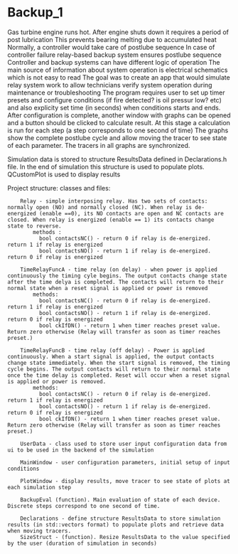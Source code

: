 # Backup_1
Gas turbine engine runs hot. After engine shuts down it requires a period of post lubrication
This prevents bearing melting due to accumulated heat
Normally, a controller would take care of postlube sequence
In case of controller failure relay-based backup system ensures postlube sequence
Controller and backup systems can have different logic of operation
The main source of information about system operation is electrical schematics which is not easy to read
The goal was to create an app that would simulate relay system work to allow technicians verify system operation during maintenance or troubleshooting
The program requires user to set up timer presets and configure conditions (if fire detected? is oil pressur low? etc) and also explicity set time (in seconds) when conditions starts and ends.
After configuration is complete, another window with graphs can be opened and a button should be clicked to calculate result. At this stage a calculation is run for each step (a step corresponds to one second of time)
The graphs show the complete postlube cycle and allow moving the tracer to see state of each parameter. The tracers in all graphs are synchronized.

Simulation data is stored to structure ResultsData defined in Declarations.h file. In the end of simulation this structure is used to populate plots. QCustomPlot is used to display results

Project structure:
classes and files:
        
        Relay - simple interposing relay. Has two sets of contacts: normally open (NO) and normally closed (NC). When relay is de-energized (enable ==0), its NO contacts are open and NC contacts are closed. When relay is energized (enable == 1) its contacts change state to reverse.
            methods : 
              bool contactsNC() - return 0 if relay is de-energized. return 1 if relay is energized
              bool contactsNO() - return 1 if relay is de-energized. return 0 if relay is energized
        
        TimeRelayFuncA - time relay (on delay) - when power is applied continuously the timing cyle begins. The output contacts change state after the time delya is completed. The contacts will return to their normal state when a reset signal is applied or power is removed
            methods:
              bool contactsNC() - return 0 if relay is de-energized. return 1 if relay is energized
              bool contactsNO() - return 1 if relay is de-energized. return 0 if relay is energized
              bool ckIfDN() - return 1 when timer reaches preset value. Return zero otherwise (Relay will transfer as soon as timer reaches preset.) 

        TimeRelayFuncB - time relay (off delay) - Power is applied continuously. When a start signal is applied, the output contacts change state immediately. When the start signal is removed, the timing cycle begins. The output contacts will return to their normal state once the time delay is completed. Reset will occur when a reset signal is applied or power is removed.
            methods:
              bool contactsNC() - return 0 if relay is de-energized. return 1 if relay is energized
              bool contactsNO() - return 1 if relay is de-energized. return 0 if relay is energized
              bool ckIfDN() - return 1 when timer reaches preset value. Return zero otherwise (Relay will transfer as soon as timer reaches preset.) 
        
        UserData - class used to store user input configuration data from ui to be used in the backend of the simulation
        
        MainWindow - user configuration parameters, initial setup of input conditions
        
        PlotWindow - display results, move tracer to see state of plots at each simulation step
        
        BackupEval (function). Main evaluation of state of each device. Discrete steps correspond to one second of time.
        
        Declarations - define structure ResultsData to store simulation results (in std::vectors format) to populate plots and retrieve data when moving tracers.
        SizeStruct - (function). Resize ResultsData to the value specified by the user (duration of simulation in seconds)
        
